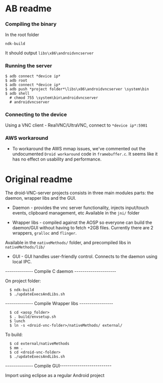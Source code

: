 # AB readme

### Compiling the binary

In the root folder
```
ndk-build
```

It should output `libs\x86\androidvncserver`

### Running the server

```
$ adb connect *device ip*
$ adb root
$ adb connect *device ip*
$ adb push *project folder*\libs\x86\androidvncserver \system\bin
$ adb shell
  # chmod 755 \system\bin\androidvncserver
  # androidvncserver
```

### Connecting to the device

Using a VNC client - RealVNC/UltraVNC, connect to `*device ip*:5901`

### AWS workaround

- To workaround the AWS mmap issues, we've commented out the undocumented `Droid workaround` code in `framebuffer.c`. It seems like it has no effect on usability and performance.

# Original readme

The droid-VNC-server projects consists in three main modules parts: the daemon, wrapper libs and the GUI.

- Daemon - provides the vnc server functionality, injects input/touch events, clipboard management, etc
Available in the `jni/` folder

- Wrapper libs - compiled against the AOSP so everyone can build the daemon/GUI without having to fetch +2GB files.
Currently there are 2 wrappers, `gralloc` and `flinger`.

Available in the `nativeMethods/` folder, and precompiled libs in `nativeMethods/lib/`

- GUI - 
GUI handles user-friendly control.
Connects to the daemon using local IPC.

-------------- Compile C daemon ---------------------

On project folder:
```
  $ ndk-build
  $ ./updateExecsAndLibs.sh
```

-------------- Compile Wrapper libs -----------------
```
  $ cd <aosp_folder>
  $ . build/envsetup.sh
  $ lunch
  $ ln -s <droid-vnc-folder>/nativeMethods/ external/
```

To build:
```
  $ cd external/nativeMethods
  $ mm .
  $ cd <droid-vnc-folder>
  $ ./updateExecsAndLibs.sh
```

-------------- Compile GUI--------------------------

Import using eclipse as a regular Android project
